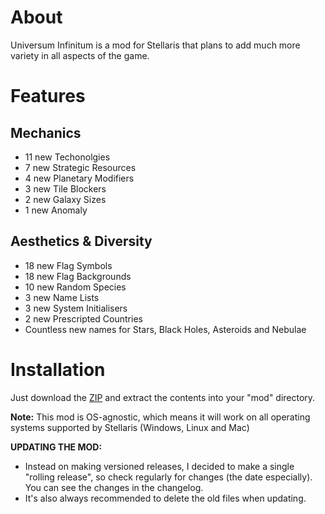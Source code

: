 # About

Universum Infinitum is a mod for Stellaris that plans to add much more variety in all aspects of the game.

# Features

## Mechanics

 - 11 new Techonolgies
 - 7 new Strategic Resources
 - 4 new Planetary Modifiers
 - 3 new Tile Blockers
 - 2 new Galaxy Sizes
 - 1 new Anomaly

## Aesthetics & Diversity

 - 18 new Flag Symbols
 - 18 new Flag Backgrounds
 - 10 new Random Species
 - 3 new Name Lists
 - 3 new System Initialisers
 - 2 new Prescripted Countries
 - Countless new names for Stars, Black Holes, Asteroids and Nebulae

# Installation

Just download the [ZIP](https://github.com/HoratiuMl/Stellaris-UniversumInfinitum/archive/master.zip) and extract the contents into your "mod" directory.

**Note:** This mod is OS-agnostic, which means it will work on all operating systems supported by Stellaris (Windows, Linux and Mac)

**UPDATING THE MOD:**
- Instead on making versioned releases, I decided to make a single "rolling release", so check regularly for changes (the date especially).
You can see the changes in the changelog.
- It's also always recommended to delete the old files when updating.
